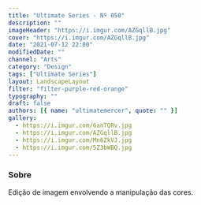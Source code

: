 ```yaml
---
title: "Ultimate Series - Nº 050"
description: ""
imageHeader: "https://i.imgur.com/AZGqllB.jpg"
cover: "https://i.imgur.com/AZGqllB.jpg"
date: "2021-07-12 22:00"
modifiedDate: ""
channel: "Arts"
category: "Design"
tags: ["Ultimate Series"]
layout: LandscapeLayout
filter: "filter-purple-red-orange"
typography: ""
draft: false
authors: [{ name: "ultimatemercer", quote: "" }]
gallery:
  - https://i.imgur.com/6anTQRv.jpg
  - https://i.imgur.com/AZGqllB.jpg
  - https://i.imgur.com/Mn6ZkVJ.jpg
  - https://i.imgur.com/5Z3bWBQ.jpg
---
```


### Sobre

Edição de imagem envolvendo a manipulação das cores.
